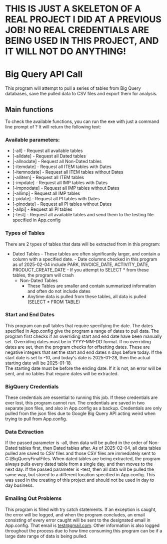 # THIS IS JUST A SKELETON OF A REAL PROJECT I DID AT A PREVIOUS JOB! NO REAL CREDENTIALS ARE BEING USED IN THIS PROJECT, AND IT WILL NOT DO ANYTHING!
# Big Query API Call
This program will attempt to pull a series of tables from Big Query databases, save the pulled data to CSV files and export them for analysis.

## Main functions
To check the available functions, you can run the exe with just a command line prompt of ? It will return the following text:

### Available parameters:
- [-all] - Request all available tables
- [-alldate] - Request all Dated tables
- [-allnodate] - Request all Non-Dated tables
- [-itemdate] - Request all ITEM tables with Dates
- [-itemnodate] - Request all ITEM tables without Dates
- [-allitem] - Request all ITEM tables
- [-impdate] - Request all IMP tables with Dates
- [-impnodate] - Request all IMP tables without Dates
- [-allimp] - Request all IMP tables
- [-pidate] - Request all PI tables with Dates
- [-pinodate] - Request all PI tables without Dates
- [-allpi] - Request all PI tables
- [-test] - Request all available tables and send them to the testing file specified in App.config

### Types of Tables
There are 2 types of tables that data will be extracted from in this program:
 - Dated Tables
		- These tables are often significantly larger, and contain a column with a specified date.
		- Date columns checked in this program as of 2025-02-04 include PARK, INVOICE_DATE, ACTIVITY_DATE, PRODUCT_CREATE_DATE
		- If you attempt to SELECT * from these tables, the program will crash
	- Non-Dated Tables
		- These Tables are smaller and contain summarized information and often do not include dates
		- Anytime data is pulled from these tables, all data is pulled (SELECT * FROM TABLE)

### Start and End Dates
This program can pull tables that require specifying the date. The dates specified in App.config give the program a range of dates to pull data.
The program first checks if an overriding start and end date have been manually set. Overriding dates must be in YYYY-MM-DD format.
If no overriding dates are set, then the program checks for offsetting dates. 
These are negative integers that set the start and end dates n days before today. If the start date is set to -10, and today's date is 2025-01-28,
then the actual starting date will be 2025-01-18.  
The starting date must be before the ending date. If it is not, an error will be sent, and no tables that require dates will be extracted.

### BigQuery Credentials
These credentials are essential to running this job. If these credentials are ever lost, this program cannot run. 
The credentials are saved in two separate json files, and also in App.config as a backup. Credentials are only pulled from
the json files due to Google Big Query API acting weird when trying to pull from App.config.

### Data Extraction
If the passed parameter is -all, then data will be pulled in the order of Non-Dated tables first, then Dated tables after. 
As of 2025-02-04, all data tables pulled are saved to CSV files and those CSV files are immediately sent to C:\BigQueryFinalFiles.
When dated tables are being extracted, the program always pulls every dated table from a single day, and then moves to the next day.
If the passed parameter is -test, then all data will be pulled the same way, but stored to a different location specified in App.config. 
This was used in the creating of this project and should not be used in day to day business.

### Emailing Out Problems
This program is filled with try catch statements. If an exception is caught, the error will be logged, and when the program concludes, 
an email consisting of every error caught will be sent to the designated email in App.config. That email is test@gmail.com.
Other information is also logged throughout the process due to how time consuming this program can be if a large date range of data is being pulled.